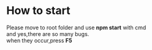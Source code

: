 # How to start
Please move to root folder and use **npm start** with cmd<br>
and yes,there are so many bugs.<br>
when they occur,press **F5**

